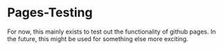 # Pages-Testing
For now, this mainly exists to test out the functionality of github pages. In the future, this might be used for something else more exciting.
